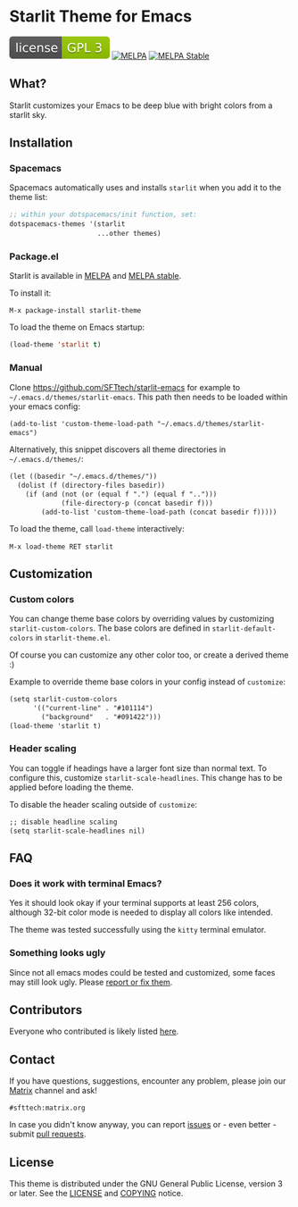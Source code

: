 # Starlit Theme for Emacs

[![License GPL 3](assets/license.svg)](http://www.gnu.org/licenses/gpl-3.0.txt)
[![MELPA](http://melpa.org/packages/starlit-theme-badge.svg)](http://melpa.org/#/starlit-theme)
[![MELPA Stable](http://stable.melpa.org/packages/starlit-theme-badge.svg)](http://stable.melpa.org/#/starlit-theme)


## What?

Starlit customizes your Emacs to be deep blue with bright colors from a starlit sky.


## Installation

### Spacemacs

Spacemacs automatically uses and installs `starlit` when you add it to the theme list:

```lisp
;; within your dotspacemacs/init function, set:
dotspacemacs-themes '(starlit
                      ...other themes)
```

### Package.el

Starlit is available in [MELPA](http://melpa.org) and [MELPA stable](https://stable.melpa.org).

To install it:

```
M-x package-install starlit-theme
```

To load the theme on Emacs startup:

```lisp
(load-theme 'starlit t)
```

### Manual

Clone https://github.com/SFTtech/starlit-emacs for example to `~/.emacs.d/themes/starlit-emacs`.
This path then needs to be loaded within your emacs config:

```elisp
(add-to-list 'custom-theme-load-path "~/.emacs.d/themes/starlit-emacs")
```

Alternatively, this snippet discovers all theme directories in `~/.emacs.d/themes/`:

```elisp
(let ((basedir "~/.emacs.d/themes/"))
  (dolist (f (directory-files basedir))
    (if (and (not (or (equal f ".") (equal f "..")))
             (file-directory-p (concat basedir f)))
        (add-to-list 'custom-theme-load-path (concat basedir f)))))
```

To load the theme, call `load-theme` interactively:

`M-x load-theme RET starlit`


## Customization

### Custom colors

You can change theme base colors by overriding values by customizing `starlit-custom-colors`.
The base colors are defined in `starlit-default-colors` in `starlit-theme.el`.

Of course you can customize any other color too, or create a derived theme :)

Example to override theme base colors in your config instead of `customize`:

```elisp
(setq starlit-custom-colors
      '(("current-line" . "#101114")
        ("background"   . "#091422")))
(load-theme 'starlit t)
```


### Header scaling

You can toggle if headings have a larger font size than normal text.
To configure this, customize `starlit-scale-headlines`.
This change has to be applied before loading the theme.

To disable the header scaling outside of `customize`:
```elisp
;; disable headline scaling
(setq starlit-scale-headlines nil)
```


## FAQ

### Does it work with terminal Emacs?

Yes it should look okay if your terminal supports at least 256 colors,
although 32-bit color mode is needed to display all colors like intended.

The theme was tested successfully using the `kitty` terminal emulator.


### Something looks ugly

Since not all emacs modes could be tested and customized, some faces may still look ugly.
Please [report or fix them](#contact).


## Contributors

Everyone who contributed is likely listed [here](https://github.com/SFTtech/starlit-emacs/contributors).


## Contact

If you have questions, suggestions, encounter any problem,
please join our [Matrix](https://matrix.org) channel and ask!

```
#sfttech:matrix.org
```

In case you didn't know anyway, you can report [issues](https://github.com/SFTtech/starlit-emacs/issues) or - even better - submit [pull requests](https://github.com/SFTtech/starlit-emacs/pulls).


## License

This theme is distributed under the GNU General Public License, version 3 or later.
See the [LICENSE](LICENSE) and [COPYING](COPYING) notice.
